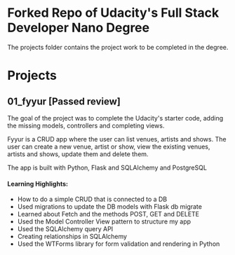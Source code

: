 # Forked Repo of Udacity's Full Stack Developer Nano Degree

The projects folder contains the project work to be completed in the degree.


# Projects

## 01_fyyur [Passed review]
The goal of the project was to complete the Udacity's starter code, adding the missing models, controllers and completing views.

Fyyur is a CRUD app where the user can list venues, artists and shows. The user can create a new venue, artist or show, view the existing venues, artists and shows, update them and delete them.

The app is built with Python, Flask and SQLAlchemy and PostgreSQL

#### Learning Highlights:
- How to do a simple CRUD that is connected to a DB 
- Used migrations to update the DB models with Flask db migrate
- Learned about Fetch and the methods POST, GET and DELETE
- Used the Model Controller View pattern to structure my app
- Used the SQLAlchemy query API
- Creating relationships in SQLAlchemy
- Used the WTForms library for form validation and rendering in Python

